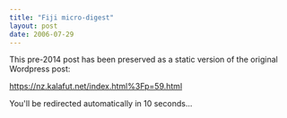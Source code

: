 ```yaml
---
title: "Fiji micro-digest"
layout: post
date: 2006-07-29
---
```


This pre-2014 post has been preserved as a static version of the original Wordpress post:

https://nz.kalafut.net/index.html%3Fp=59.html

You'll be redirected automatically in 10 seconds...

<head>
  <meta http-equiv="refresh" content="10;url=https://nz.kalafut.net/index.html%3Fp=59.html">
</head>

